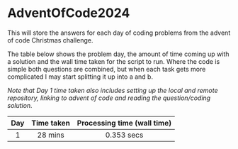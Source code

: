 # AdventOfCode2024
This will store the answers for each day of coding problems from the advent of code Christmas challenge. 

The table below shows the problem day, the amount of time coming up with a solution and the wall time taken for the script to run. Where the code is simple both questions are combined, but when each task gets more complicated I may start splitting it up into a and b. 

*Note that Day 1 time taken also includes setting up the local and remote repository, linking to advent of code and reading the question/coding solution.* 

| Day | Time taken | Processing time (wall time) |
|:-----:|:------------:|:-----------------:|
|  1  |   28 mins  |    0.353 secs   |
